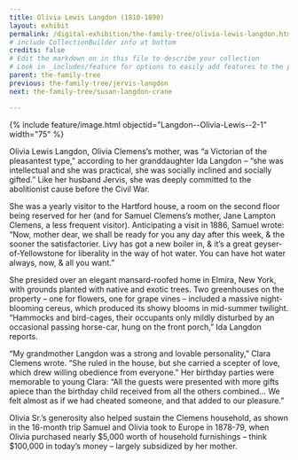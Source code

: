 ```yaml
---
title: Olivia Lewis Langdon (1810-1890)
layout: exhibit
permalink: /digital-exhibition/the-family-tree/olivia-lewis-langdon.html
# include CollectionBuilder info at bottom
credits: false
# Edit the markdown on in this file to describe your collection
# Look in _includes/feature for options to easily add features to the page
parent: the-family-tree
previous: the-family-tree/jervis-langdon
next: the-family-tree/susan-langdon-crane

---
```


{% include feature/image.html objectid="Langdon--Olivia-Lewis--2-1" width="75" %}

Olivia Lewis Langdon, Olivia Clemens’s mother, was “a Victorian of the pleasantest type,” according to her granddaughter Ida Langdon – “she was intellectual and she was practical, she was socially inclined and socially gifted.” Like her husband Jervis, she was deeply committed to the abolitionist cause before the Civil War. 

She was a yearly visitor to the Hartford house, a room on the second floor being reserved for her (and for Samuel Clemens’s mother, Jane Lampton Clemens, a less frequent visitor). Anticipating a visit in 1886, Samuel wrote: “Now, mother dear, we shall be ready for you any day after this week, & the sooner the satisfactorier. Livy has got a new boiler in, & it’s a great geyser-of-Yellowstone for liberality in the way of hot water. You can have hot water always, now, & all you want.”

She presided over an elegant mansard-roofed home in Elmira, New York, with grounds planted with native and exotic trees. Two greenhouses on the property – one for flowers, one for grape vines – included a massive night-blooming cereus, which produced its showy blooms in mid-summer twilight. “Hammocks and bird-cages, their occupants only mildly disturbed by an occasional passing horse-car, hung on the front porch,” Ida Langdon reports.

“My grandmother Langdon was a strong and lovable personality,” Clara Clemens wrote. “She ruled in the house, but she carried a scepter of love, which drew willing obedience from everyone.” Her birthday parties were memorable to young Clara: “All the guests were presented with more gifts apiece than the birthday child received from all the others combined... We felt almost as if we had cheated someone, and that added to our pleasure.”

Olivia Sr.’s generosity also helped sustain the Clemens household, as shown in the 16-month trip Samuel and Olivia took to Europe in 1878-79, when Olivia purchased nearly $5,000 worth of household furnishings – think $100,000 in today’s money – largely subsidized by her mother. 

